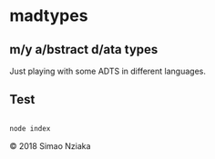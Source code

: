 # madtypes

## m/y a/bstract d/ata types

Just playing with some ADTS in different languages.

## Test

```bash

node index
```

&copy; 2018 Simao Nziaka
